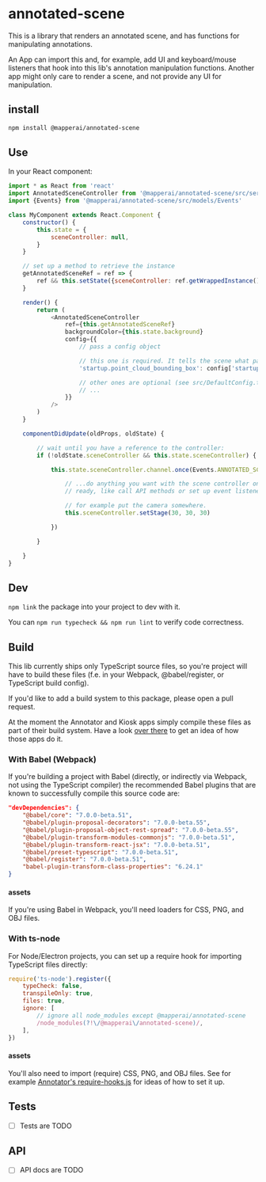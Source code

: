 # annotated-scene

This is a library that renders an annotated scene, and has functions for
manipulating annotations.

An App can import this and, for example, add UI and keyboard/mouse listeners
that hook into this lib's annotation manipulation functions. Another app might
only care to render a scene, and not provide any UI for manipulation.

## install

```sh
npm install @mapperai/annotated-scene
```

## Use

In your React component:

```js
import * as React from 'react'
import AnnotatedSceneController from '@mapperai/annotated-scene/src/services/AnnotatedSceneController'
import {Events} from '@mapperai/annotated-scene/src/models/Events'

class MyComponent extends React.Component {
	constructor() {
		this.state = {
			sceneController: null,
		}
	}

	// set up a method to retrieve the instance
	getAnnotatedSceneRef = ref => {
		ref && this.setState({sceneController: ref.getWrappedInstance()})
	}

    render() {
        return (
			<AnnotatedSceneController
				ref={this.getAnnotatedSceneRef}
				backgroundColor={this.state.background}
				config={{
					// pass a config object

					// this one is required. It tells the scene what part of the world to initially show
					'startup.point_cloud_bounding_box': config['startup.point_cloud_bounding_box'],

					// other ones are optional (see src/DefaultConfig.ts)
					// ...
				}}
			/>
		)
    }

	componentDidUpdate(oldProps, oldState) {

		// wait until you have a reference to the controller:
		if (!oldState.sceneController && this.state.sceneController) {

			this.state.sceneController.channel.once(Events.ANNOTATED_SCENE_READY, () => {

				// ...do anything you want with the scene controller once it's
				// ready, like call API methods or set up event listeners...

				// for example put the camera somewhere.
				this.sceneController.setStage(30, 30, 30)

			})

		}

	}
}
```

## Dev

`npm link` the package into your project to dev with it.

You can `npm run typecheck && npm run lint` to verify code correctness.

## Build

This lib currently ships only TypeScript source files, so you're project will
have to build these files (f.e. in your Webpack, @babel/register, or TypeScript
build config).

If you'd like to add a build system to this package, please open a pull request.

At the moment the Annotator and Kiosk apps simply compile these files as part of
their build system. Have a look [over
there](https://github.com/Signafy/mapper-annotator) to get an idea of how those
apps do it.

### With Babel (Webpack)

If you're building a project with Babel (directly, or indirectly via Webpack,
not using the TypeScript compiler) the recommended Babel plugins that are known
to successfully compile this source code are:

```json
"devDependencies": {
	"@babel/core": "7.0.0-beta.51",
	"@babel/plugin-proposal-decorators": "7.0.0-beta.55",
	"@babel/plugin-proposal-object-rest-spread": "7.0.0-beta.55",
	"@babel/plugin-transform-modules-commonjs": "7.0.0-beta.51",
	"@babel/plugin-transform-react-jsx": "7.0.0-beta.51",
	"@babel/preset-typescript": "7.0.0-beta.51",
	"@babel/register": "7.0.0-beta.51",
	"babel-plugin-transform-class-properties": "6.24.1"
}
```

#### assets

If you're using Babel in Webpack, you'll need loaders for CSS, PNG, and OBJ files.

### With ts-node

For Node/Electron projects, you can set up a require hook for importing TypeScript files directly:

```js
require('ts-node').register({
	typeCheck: false,
	transpileOnly: true,
	files: true,
	ignore: [
		// ignore all node_modules except @mapperai/annotated-scene
		/node_modules(?!\/@mapperai\/annotated-scene)/,
	],
})
```

#### assets

You'll also need to import (require) CSS, PNG, and OBJ files. See for example
[Annotator's
require-hooks.js](https://github.com/Signafy/mapper-annotator/blob/91c9807cc3fd7fd52cb79a01c465bca10b7d267d/src/require-hooks.js)
for ideas of how to set it up.

## Tests

- [ ] Tests are TODO

## API

- [ ] API docs are TODO
